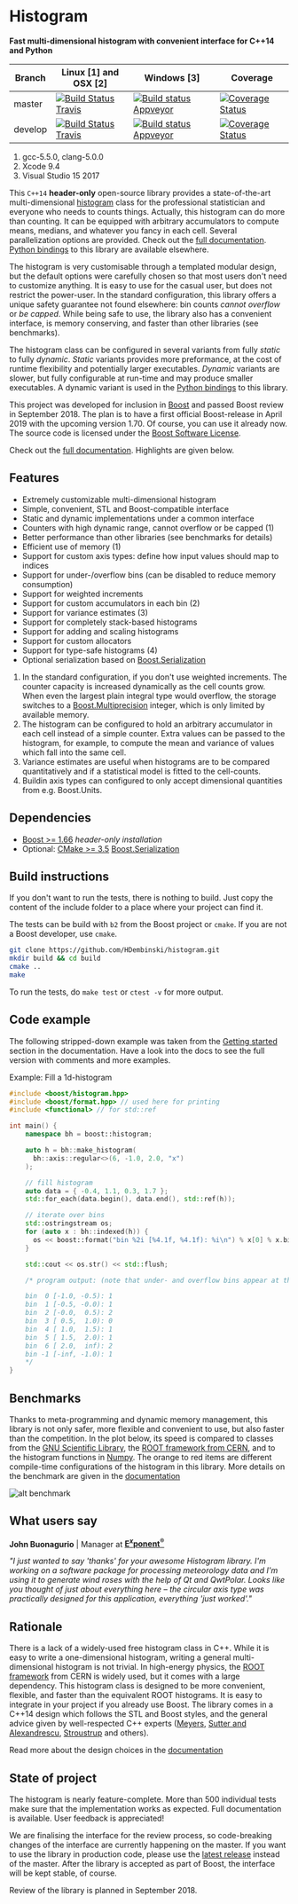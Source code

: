 # Histogram

**Fast multi-dimensional histogram with convenient interface for C++14 and Python**

Branch  | Linux [1] and OSX [2] | Windows [3] | Coverage
------- | --------------------- |------------ | --------
master  | [![Build Status Travis](https://travis-ci.org/HDembinski/histogram.svg?branch=master)](https://travis-ci.org/HDembinski/histogram?branch=master) | [![Build status Appveyor](https://ci.appveyor.com/api/projects/status/6a15ga3upiv9ca51/branch/master?svg=true)](https://ci.appveyor.com/project/HDembinski/histogram/branch/master) | [![Coverage Status](https://coveralls.io/repos/github/HDembinski/histogram/badge.svg?branch=master&service=github)](https://coveralls.io/github/HDembinski/histogram?branch=master)
develop | [![Build Status Travis](https://travis-ci.org/HDembinski/histogram.svg?branch=develop)](https://travis-ci.org/HDembinski/histogram?branch=develop) | [![Build status Appveyor](https://ci.appveyor.com/api/projects/status/6a15ga3upiv9ca51/branch/develop?svg=true)](https://ci.appveyor.com/project/HDembinski/histogram/branch/develop) | [![Coverage Status](https://coveralls.io/repos/github/HDembinski/histogram/badge.svg?branch=develop&service=github)](https://coveralls.io/github/HDembinski/histogram?branch=develop)

1. gcc-5.5.0, clang-5.0.0
2. Xcode 9.4
3. Visual Studio 15 2017


This `C++14` **header-only** open-source library provides a state-of-the-art multi-dimensional [histogram](https://en.wikipedia.org/wiki/Histogram) class for the professional statistician and everyone who needs to counts things. Actually, this histogram can do more than counting. It can be equipped with arbitrary accumulators to compute means, medians, and whatever you fancy in each cell. Several parallelization options are provided. Check out the [full documentation](http://hdembinski.github.io/histogram/doc/html/). [Python bindings](https://github.com/hdembinski/histogram-python) to this library are available elsewhere.

The histogram is very customisable through a templated modular design, but the default options were carefully chosen so that most users don't need to customize anything. It is easy to use for the casual user, but does not restrict the power-user. In the standard configuration, this library offers a unique safety guarantee not found elsewhere: bin counts *cannot overflow* or *be capped*. While being safe to use, the library also has a convenient interface, is memory conserving, and faster than other libraries (see benchmarks).

The histogram class can be configured in several variants from fully *static* to fully *dynamic*. *Static* variants provides more preformance, at the cost of runtime flexibility and potentially larger executables. *Dynamic* variants are slower, but fully configurable at run-time and may produce smaller executables. A dynamic variant is used in the [Python bindings](https://github.com/hdembinski/histogram-python) to this library.

This project was developed for inclusion in [Boost](http://www.boost.org) and passed Boost review in September 2018. The plan is to have a first official Boost-release in April 2019 with the upcoming version 1.70. Of course, you can use it already now. The source code is licensed under the [Boost Software License](http://www.boost.org/LICENSE_1_0.txt).

Check out the [full documentation](http://hdembinski.github.io/histogram/doc/html/). Highlights are given below.

## Features

* Extremely customizable multi-dimensional histogram
* Simple, convenient, STL and Boost-compatible interface
* Static and dynamic implementations under a common interface
* Counters with high dynamic range, cannot overflow or be capped (1)
* Better performance than other libraries (see benchmarks for details)
* Efficient use of memory (1)
* Support for custom axis types: define how input values should map to indices
* Support for under-/overflow bins (can be disabled to reduce memory consumption)
* Support for weighted increments
* Support for custom accumulators in each bin (2)
* Support for variance estimates (3)
* Support for completely stack-based histograms
* Support for adding and scaling histograms
* Support for custom allocators
* Support for type-safe histograms (4)
* Optional serialization based on [Boost.Serialization](https://www.boost.org/doc/libs/release/libs/serialization/)

1. In the standard configuration, if you don't use weighted increments. The counter capacity is increased dynamically as the cell counts grow. When even the largest plain integral type would overflow, the storage switches to a [Boost.Multiprecision](https://www.boost.org/doc/libs/release/libs/multiprecision/) integer, which is only limited by available memory.
2. The histogram can be configured to hold an arbitrary accumulator in each cell instead of a simple counter. Extra values can be passed to the histogram, for example, to compute the mean and variance of values which fall into the same cell.
3. Variance estimates are useful when histograms are to be compared quantitatively and if a statistical model is fitted to the cell-counts.
4. Buildin axis types can configured to only accept dimensional quantities from e.g. Boost.Units.

## Dependencies

* [Boost >= 1.66](http://www.boost.org) *header-only installation*
* Optional: [CMake >= 3.5](https://cmake.org) [Boost.Serialization](https://www.boost.org/doc/libs/release/libs/serialization/)

## Build instructions

If you don't want to run the tests, there is nothing to build. Just copy the content of the include folder to a place where your project can find it.

The tests can be build with `b2` from the Boost project or `cmake`. If you are not a Boost developer, use `cmake`.

```sh
git clone https://github.com/HDembinski/histogram.git
mkdir build && cd build
cmake ..
make
```

To run the tests, do `make test` or `ctest -v` for more output.

## Code example

The following stripped-down example was taken from the [Getting started](http://hdembinski.github.io/histogram/doc/html/histogram/getting_started.html) section in the documentation. Have a look into the docs to see the full version with comments and more examples.

Example: Fill a 1d-histogram

```cpp
#include <boost/histogram.hpp>
#include <boost/format.hpp> // used here for printing
#include <functional> // for std::ref

int main() {
    namespace bh = boost::histogram;

    auto h = bh::make_histogram(
      bh::axis::regular<>(6, -1.0, 2.0, "x")
    );

    // fill histogram
    auto data = { -0.4, 1.1, 0.3, 1.7 };
    std::for_each(data.begin(), data.end(), std::ref(h));

    // iterate over bins
    std::ostringstream os;
    for (auto x : bh::indexed(h)) {
      os << boost::format("bin %2i [%4.1f, %4.1f): %i\n") % x[0] % x.bin(0).lower() % x.bin(0).upper() % x.value;
    }

    std::cout << os.str() << std::flush;

    /* program output: (note that under- and overflow bins appear at the end)

    bin  0 [-1.0, -0.5): 1
    bin  1 [-0.5, -0.0): 1
    bin  2 [-0.0,  0.5): 2
    bin  3 [ 0.5,  1.0): 0
    bin  4 [ 1.0,  1.5): 1
    bin  5 [ 1.5,  2.0): 1
    bin  6 [ 2.0,  inf): 2
    bin -1 [-inf, -1.0): 1
    */
}
```

## Benchmarks

Thanks to meta-programming and dynamic memory management, this library is not only safer, more flexible and convenient to use, but also faster than the competition. In the plot below, its speed is compared to classes from the [GNU Scientific Library](https://www.gnu.org/software/gsl), the [ROOT framework from CERN](https://root.cern.ch), and to the histogram functions in [Numpy](http://www.numpy.org). The orange to red items are different compile-time configurations of the histogram in this library. More details on the benchmark are given in the [documentation](http://hdembinski.github.io/histogram/doc/html/histogram/benchmarks.html)

![alt benchmark](doc/benchmark.png)

## What users say

**John Buonagurio** | Manager at [**E<sup><i>x</i></sup>ponent<sup>&reg;</sup>**](www.exponent.com)

*"I just wanted to say 'thanks' for your awesome Histogram library. I'm working on a software package for processing meteorology data and I'm using it to generate wind roses with the help of Qt and QwtPolar. Looks like you thought of just about everything here &ndash; the circular axis type was practically designed for this application, everything 'just worked'."*

## Rationale

There is a lack of a widely-used free histogram class in C++. While it is easy to write a one-dimensional histogram, writing a general multi-dimensional histogram is not trivial. In high-energy physics, the [ROOT framework](https://root.cern.ch) from CERN is widely used, but it comes with a large dependency. This histogram class is designed to be more convenient, flexible, and faster than the equivalent ROOT histograms. It is easy to integrate in your project if you already use Boost. The library comes in a C++14 design which follows the STL and Boost styles, and the general advice given by well-respected C++ experts ([Meyers](http://www.aristeia.com/books.html), [Sutter and Alexandrescu](http://www.gotw.ca/publications/c++cs.htm), [Stroustrup](https://isocpp.github.io/CppCoreGuidelines/CppCoreGuidelines) and others).

Read more about the design choices in the [documentation](http://hdembinski.github.io/histogram/doc/html/histogram/rationale.html)

## State of project

The histogram is nearly feature-complete. More than 500 individual tests make sure that the implementation works as expected. Full documentation is available. User feedback is appreciated!

We are finalising the interface for the review process, so code-breaking changes of the interface are currently happening on the master. If you want to use the library in production code, please use the [latest release](https://github.com/HDembinski/histogram/releases) instead of the master. After the library is accepted as part of Boost, the interface will be kept stable, of course.

Review of the library is planned in September 2018.
